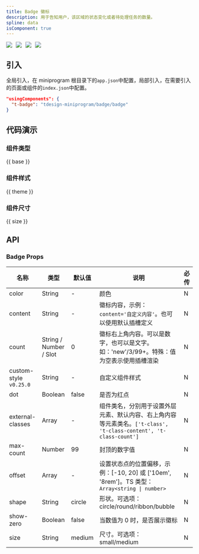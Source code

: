 ```yaml
---
title: Badge 徽标
description: 用于告知用户，该区域的状态变化或者待处理任务的数量。
spline: data
isComponent: true
---
```


<span class="coverages-badge" style="margin-right: 10px"><img src="https://img.shields.io/badge/coverages%3A%20lines-100%25-blue" /></span><span class="coverages-badge" style="margin-right: 10px"><img src="https://img.shields.io/badge/coverages%3A%20functions-100%25-blue" /></span><span class="coverages-badge" style="margin-right: 10px"><img src="https://img.shields.io/badge/coverages%3A%20statements-100%25-blue" /></span><span class="coverages-badge" style="margin-right: 10px"><img src="https://img.shields.io/badge/coverages%3A%20branches-100%25-blue" /></span>
## 引入

全局引入，在 miniprogram 根目录下的`app.json`中配置，局部引入，在需要引入的页面或组件的`index.json`中配置。

```json
"usingComponents": {
  "t-badge": "tdesign-miniprogram/badge/badge"
}
```

## 代码演示

### 组件类型

{{ base }}

### 组件样式

{{ theme }}

### 组件尺寸

{{ size }}

## API
### Badge Props

名称 | 类型 | 默认值 | 说明 | 必传
-- | -- | -- | -- | --
color | String | - | 颜色 | N
content | String | - | 徽标内容，示例：`content='自定义内容'`。也可以使用默认插槽定义 | N
count | String / Number / Slot | 0 | 徽标右上角内容。可以是数字，也可以是文字。如：'new'/3/99+。特殊：值为空表示使用插槽渲染 | N
custom-style `v0.25.0` | String | - | 自定义组件样式 | N
dot | Boolean | false | 是否为红点 | N
external-classes | Array | - | 组件类名，分别用于设置外层元素、默认内容、右上角内容等元素类名。`['t-class', 't-class-content', 't-class-count']` | N
max-count | Number | 99 | 封顶的数字值 | N
offset | Array | - | 设置状态点的位置偏移，示例：[-10, 20] 或 ['10em', '8rem']。TS 类型：`Array<string \| number>` | N
shape | String | circle | 形状。可选项：circle/round/ribbon/bubble | N
show-zero | Boolean | false | 当数值为 0 时，是否展示徽标 | N
size | String | medium | 尺寸。可选项：small/medium | N
